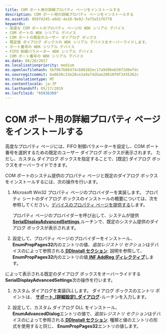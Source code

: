 ```yaml
---
title: COM ポート用の詳細プロパティ ページをインストールする
description: COM ポート用の詳細プロパティ ページをインストールする
ms.assetid: 056fd245-a9d2-4a10-9e92-fe75e51f6770
keywords:
- 高度な COM ポートのプロパティ ページの WDK シリアル デバイス
- COM ポートの WDK シリアル デバイス
- COM ポートの既定のユーザー ダイアログ ボックス
- 既定値 ダイアログ ボックスの WDK シリアル デバイスをオーバーライドします。
- ポート番号の WDK シリアル デバイス
- FIFO 制御パラメーター WDK シリアル デバイス
- COM ポート番号の WDK シリアル デバイス
ms.date: 04/20/2017
ms.localizationpriority: medium
ms.openlocfilehash: 5bf067b86d74cb08382ec17a9d9beb58f2d0efdc
ms.sourcegitcommit: 6a0636c33e28ce2a9a742bae20610f0f3435262c
ms.translationtype: MT
ms.contentlocale: ja-JP
ms.lasthandoff: 05/17/2019
ms.locfileid: "65836360"
---
```

# <a name="installing-an-advanced-properties-page-for-a-com-port"></a>COM ポート用の詳細プロパティ ページをインストールする

高度なプロパティ ページには、FIFO 制御パラメーターを設定し、COM ポート番号を選択するための既定のユーザー ダイアログ ボックスが表示されます。 ただし、カスタム ダイアログ ボックスを指定することで、[既定] ダイアログ ボックスをオーバーライドできます。

COM ポートのシステム提供のプロパティ ページと既定のダイアログ ボックスをインストールするには、次の操作を行います。

1. Microsoft Win32 プロパティ ページのプロバイダーを実装します。 プロパティ シートのダイアログ ボックスのインストールの概要については、次を参照してください。[デバイスのプロパティ ページを提供する](https://msdn.microsoft.com/library/windows/hardware/ff549784)します。

    プロパティ ページのプロバイダーを呼び出して、システムが提供[ **SerialDisplayAdvancedSettings** ](https://msdn.microsoft.com/library/windows/hardware/ff547447)ルーチンで、既定のシステム提供のダイアログ ボックスが表示されます。

2. 設定して、プロパティ ページのプロバイダーをインストール、 **EnumPropPages32**内のエントリの値、*追加レジストリ セクション*はデバイスのによって参照される[ **DDInstall セクション**](https://msdn.microsoft.com/library/windows/hardware/ff547344). 説明を参照して、 **EnumPropPages32**内のエントリの値[ **INF AddReg ディレクティブ**](https://msdn.microsoft.com/library/windows/hardware/ff546320)します。

によって表示される既定のダイアログ ボックスをオーバーライドする**SerialDisplayAdvancedSettings**次の操作を行います。

1. カスタム ダイアログを実装*DLL*します。 ダイアログ ボックスのエントリ ポイントは、 [**サポート\_[詳細設定]\_ダイアログ**](https://msdn.microsoft.com/library/windows/hardware/ff546956)-ルーチンを入力します。

2. 設定して、カスタム ダイアログ DLL をインストール、 **EnumAdvancedDialog**エントリの値で、*追加レジストリ セクション*はデバイスのによって参照される[ **DDInstall セクション**](https://msdn.microsoft.com/library/windows/hardware/ff547344). 種類と値のエントリの形式を使用すると同じ、 **EnumPropPages32**エントリの値します。
